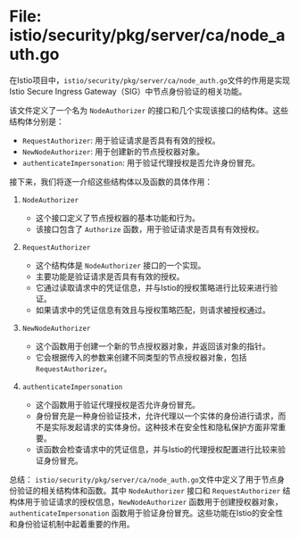 # File: istio/security/pkg/server/ca/node_auth.go

在Istio项目中，`istio/security/pkg/server/ca/node_auth.go`文件的作用是实现 Istio Secure Ingress Gateway（SIG）中节点身份验证的相关功能。

该文件定义了一个名为 `NodeAuthorizer` 的接口和几个实现该接口的结构体。这些结构体分别是：
- `RequestAuthorizer`: 用于验证请求是否具有有效的授权。
- `NewNodeAuthorizer`: 用于创建新的节点授权器对象。
- `authenticateImpersonation`: 用于验证代理授权是否允许身份冒充。

接下来，我们将逐一介绍这些结构体以及函数的具体作用：

1. `NodeAuthorizer`
   - 这个接口定义了节点授权器的基本功能和行为。
   - 该接口包含了 `Authorize` 函数，用于验证请求是否具有有效授权。

2. `RequestAuthorizer`
   - 这个结构体是 `NodeAuthorizer` 接口的一个实现。
   - 主要功能是验证请求是否具有有效的授权。
   - 它通过读取请求中的凭证信息，并与Istio的授权策略进行比较来进行验证。
   - 如果请求中的凭证信息有效且与授权策略匹配，则请求被授权通过。

3. `NewNodeAuthorizer`
   - 这个函数用于创建一个新的节点授权器对象，并返回该对象的指针。
   - 它会根据传入的参数来创建不同类型的节点授权器对象，包括 `RequestAuthorizer`。

4. `authenticateImpersonation`
   - 这个函数用于验证代理授权是否允许身份冒充。
   - 身份冒充是一种身份验证技术，允许代理以一个实体的身份进行请求，而不是实际发起请求的实体身份。这种技术在安全性和隐私保护方面非常重要。
   - 该函数会检查请求中的凭证信息，并与Istio的代理授权配置进行比较来验证身份冒充。

总结：
`istio/security/pkg/server/ca/node_auth.go`文件中定义了用于节点身份验证的相关结构体和函数。其中 `NodeAuthorizer` 接口和 `RequestAuthorizer` 结构体用于验证请求的授权信息，`NewNodeAuthorizer` 函数用于创建授权器对象，`authenticateImpersonation` 函数用于验证身份冒充。这些功能在Istio的安全性和身份验证机制中起着重要的作用。

